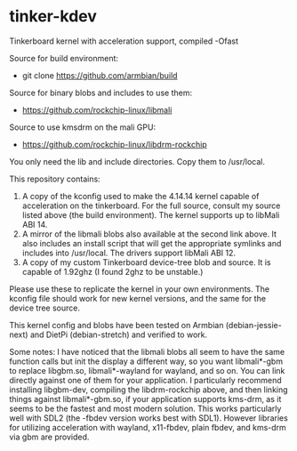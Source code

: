 # tinker-kdev
Tinkerboard kernel with acceleration support, compiled -Ofast

Source for build environment:
* git clone https://github.com/armbian/build

Source for binary blobs and includes to use them:
* https://github.com/rockchip-linux/libmali

Source to use kmsdrm on the mali GPU:
* https://github.com/rockchip-linux/libdrm-rockchip

You only need the lib and include directories.  Copy them to /usr/local.

This repository contains:
1) A copy of the kconfig used to make the 4.14.14 kernel capable of acceleration on the tinkerboard.  For the full source, consult my source listed above (the build environment).  The kernel supports up to libMali ABI 14.
2) A mirror of the libmali blobs also available at the second link above.  It also includes an install script that will get the appropriate symlinks and includes into /usr/local.  The drivers support libMali ABI 12.
3) A copy of my custom Tinkerboard device-tree blob and source.  It is capable of 1.92ghz (I found 2ghz to be unstable.)

Please use these to replicate the kernel in your own environments.  The kconfig file should work for new kernel versions, and the same for the device tree source. 

This kernel config and blobs have been tested on Armbian (debian-jessie-next) and DietPi (debian-stretch) and verified to work.

Some notes:
I have noticed that the libmali blobs all seem to have the same function calls but init the display a different way, so you want libmali*-gbm to replace libgbm.so, libmali*-wayland for wayland, and so on.  You can link directly against one of them for your application.   I particularly recommend installing libgbm-dev, compiling the libdrm-rockchip above, and then linking things against libmali*-gbm.so, if your application supports kms-drm, as it seems to be the fastest and most modern solution.  This works particularly well with SDL2 (the -fbdev version works best with SDL1).  However libraries for utilizing acceleration with wayland, x11-fbdev, plain fbdev, and kms-drm via gbm are provided.
